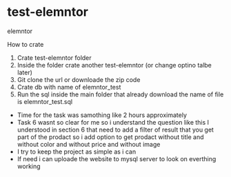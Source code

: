 # test-elemntor
 elemntor
 
 How to crate 
 1. Crate test-elemntor folder
 2. Inside the folder crate another test-elemntor (or change optino talbe later)
 3. Git clone the url or downloade the zip code 
 4. Crate db with name of elemntor_test
 5. Run the sql inside the main folder that already download the name of file is elemntor_test.sql
 
 
 * Time for the task was samothing like 2 hours approximately 
 * Task 6 wasnt so clear for me so i understand the question like this 
 I understood in section 6 that need to add a filter of result that you get part of the prodact
 so i add option to get prodact without title and without color and without price and without image
 * I try to keep the project as simple as i can 
 * If need i can uploade the website to mysql server to look on everthing working
 
 
 
